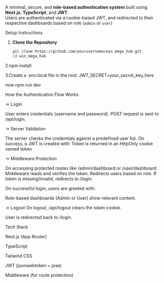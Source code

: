 A minimal, secure, and **role-based authentication system** built using **Next.js**, **TypeScript**, and **JWT**.  
Users are authenticated via a cookie-based JWT, and redirected to their respective dashboards based on role (`admin` or `user`)


Setup Instructions

1. **Clone the Repository**
   ```bash
   git clone https://github.com/yourusername/win_mega_hub.git
   cd win_mega_hub
2.npm install

3.Create a .env.local file in the root:
  JWT_SECRET=your_secret_key_here

now npm run dev

How the Authentication Flow Works


-> Login

User enters credentials (username and password).
POST request is sent to /api/login.

-> Server Validation

 The server checks the credentials against a predefined user list.
On success, a JWT is created with:
Token is returned in an HttpOnly cookie named token


-> Middleware Protection

On accessing protected routes like /admin/dashboard or /user/dashboard:
Middleware reads and verifies the token.
Redirects users based on role.
If token is missing/invalid, redirects to /login.



On successful login, users are greeted with:

Role-based dashboards (Admin or User) show relevant content.


-> Logout
On logout, /api/logout clears the token cookie.

User is redirected back to /login.


Tech Stack

Next.js (App Router)

TypeScript

Tailwind CSS

JWT (jsonwebtoken + jose)

Middleware (for route protection)
